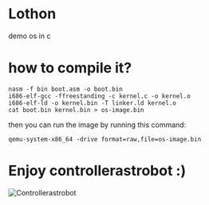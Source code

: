 # Lothon
demo os in c

# how to compile it?
```
nasm -f bin boot.asm -o boot.bin
i686-elf-gcc -ffreestanding -c kernel.c -o kernel.o
i686-elf-ld -o kernel.bin -T linker.ld kernel.o
cat boot.bin kernel.bin > os-image.bin
```
then you can run the image by running this command:
```
qemu-system-x86_64 -drive format=raw,file=os-image.bin
```

# Enjoy controllerastrobot :)
![Controllerastrobot](https://github.com/user-attachments/assets/1c384e79-10b7-4917-8ff3-d56ee76fe425)

